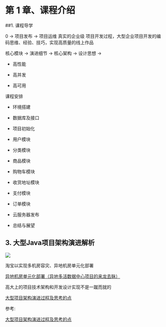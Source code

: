 # 第 1 章、课程介绍
##1. 课程导学

0 -> 项目发布 -> 项目运维
真实的企业级 项目开发过程，大型企业项目开发的编码思维、经验、技巧，实现高质量的线上作品



核心模块 -> 演进细节 -> 核心架构 -> 设计思想 -> 

- 高性能

- 高并发

- 高可用



课程安排

- 环境搭建

- 数据库及接口
- 项目初始化
- 用户模块
- 分类模块
- 商品模块
- 购物车模块
- 收货地址模块
- 支付模块
- 订单模块
- 云服务器发布
- 总结与展望



## 3. 大型Java项目架构演进解析



![](https://ws1.sinaimg.cn/large/006tNbRwgy1fyplkf3q43j31g40u0ayo.jpg)



淘宝以实现多机房容灾、异地机房单元化部署

[异地机房单元化部署（异地多活数据中心项目的来龙去脉）](https://www.infoq.cn/article/interview-alibaba-bixuan)

高大上的项目技术架构和开发设计实现不是一蹴而就的


[大型项目架构演进过程及思考的点](https://www.imooc.com/article/17545)















参考:

[大型项目架构演进过程及思考的点](http://www.imooc.com/article/17545)











